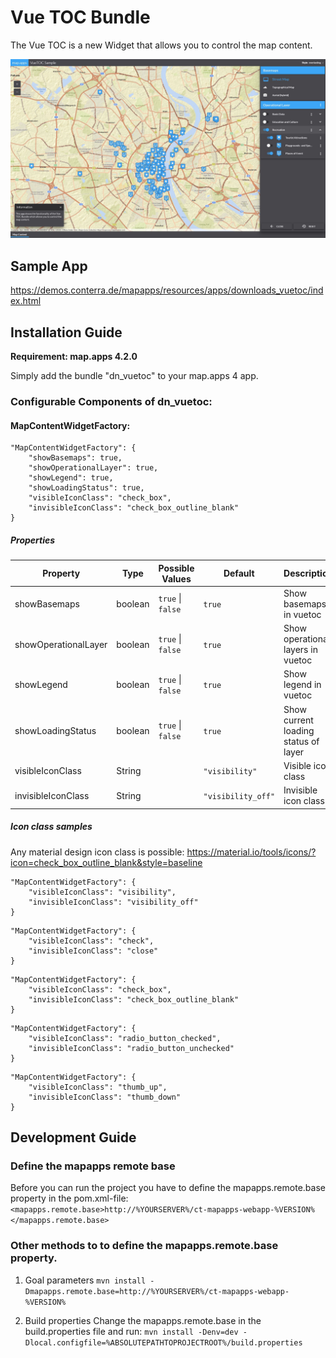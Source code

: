 # Vue TOC Bundle
The Vue TOC is a new Widget that allows you to control the map content.

![Screenshot App](https://github.com/conterra/mapapps-vuetoc/blob/master/screenshot.JPG)

## Sample App
https://demos.conterra.de/mapapps/resources/apps/downloads_vuetoc/index.html

## Installation Guide
**Requirement: map.apps 4.2.0**

Simply add the bundle "dn_vuetoc" to your map.apps 4 app.

### Configurable Components of dn_vuetoc:

#### MapContentWidgetFactory:
```
"MapContentWidgetFactory": {
    "showBasemaps": true,
    "showOperationalLayer": true,
    "showLegend": true,
    "showLoadingStatus": true,
    "visibleIconClass": "check_box",
    "invisibleIconClass": "check_box_outline_blank"
}
```

##### Properties
| Property                       | Type    | Possible Values                 | Default                | Description                          |
|--------------------------------|---------|---------------------------------|------------------------|--------------------------------------|
| showBasemaps                   | boolean | ```true``` &#124; ```false```   | ```true```             | Show basemaps in vuetoc              |
| showOperationalLayer           | boolean | ```true``` &#124; ```false```   | ```true```             | Show operational layers in vuetoc    |
| showLegend                     | boolean | ```true``` &#124; ```false```   | ```true```             | Show legend in vuetoc                |
| showLoadingStatus              | boolean | ```true``` &#124; ```false```   | ```true```             | Show current loading status of layer |
| visibleIconClass               | String  |                                 | ```"visibility"```     | Visible icon class                   |
| invisibleIconClass             | String  |                                 | ```"visibility_off"``` | Invisible icon class                 |

##### Icon class samples
Any material design icon class is possible: https://material.io/tools/icons/?icon=check_box_outline_blank&style=baseline

```
"MapContentWidgetFactory": {
    "visibleIconClass": "visibility",
    "invisibleIconClass": "visibility_off"
}
```
```
"MapContentWidgetFactory": {
    "visibleIconClass": "check",
    "invisibleIconClass": "close"
}
```
```
"MapContentWidgetFactory": {
    "visibleIconClass": "check_box",
    "invisibleIconClass": "check_box_outline_blank"
}
```
```
"MapContentWidgetFactory": {
    "visibleIconClass": "radio_button_checked",
    "invisibleIconClass": "radio_button_unchecked"
}
```
```
"MapContentWidgetFactory": {
    "visibleIconClass": "thumb_up",
    "invisibleIconClass": "thumb_down"
}
```

## Development Guide
### Define the mapapps remote base
Before you can run the project you have to define the mapapps.remote.base property in the pom.xml-file:
`<mapapps.remote.base>http://%YOURSERVER%/ct-mapapps-webapp-%VERSION%</mapapps.remote.base>`

### Other methods to to define the mapapps.remote.base property.
1. Goal parameters
`mvn install -Dmapapps.remote.base=http://%YOURSERVER%/ct-mapapps-webapp-%VERSION%`

2. Build properties
Change the mapapps.remote.base in the build.properties file and run:
`mvn install -Denv=dev -Dlocal.configfile=%ABSOLUTEPATHTOPROJECTROOT%/build.properties`
